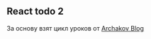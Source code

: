 React todo 2
-
За основу взят цикл уроков от 
[Archakov Blog](https://www.youtube.com/channel/UCdldbhAwO16vjnDwACTs5gQ)
